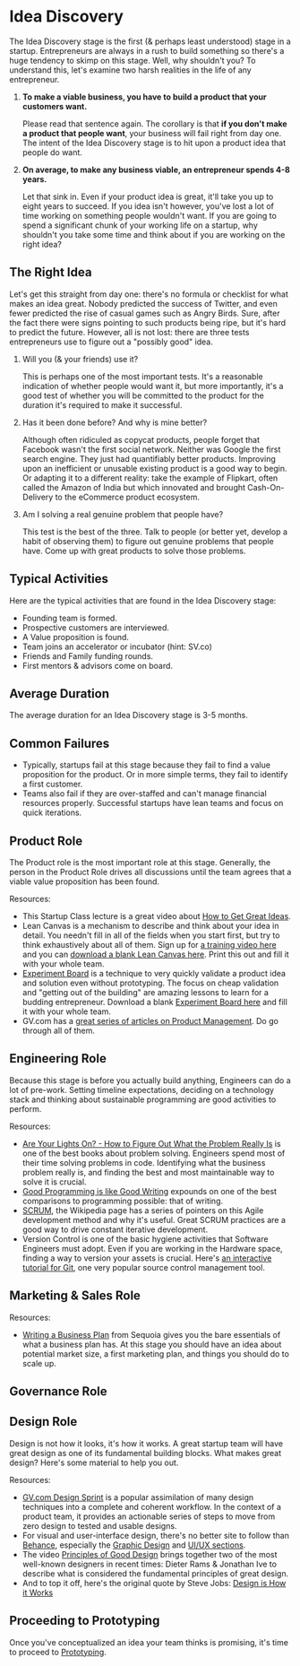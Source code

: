 # Idea Discovery

The Idea Discovery stage is the first (& perhaps least understood) stage in a startup. Entrepreneurs are always in a rush to build something so there's a huge tendency to skimp on this stage. Well, why shouldn't you? To understand this, let's examine two harsh realities in the life of any entrepreneur.

1. **To make a viable business, you have to build a product that your customers want.**

   Please read that sentence again. The corollary is that **if you don't make a product that people want**, your business will fail right from day one. The intent of the Idea Discovery stage is to hit upon a product idea that people do want.

2. **On average, to make any business viable, an entrepreneur spends 4-8 years.**

   Let that sink in. Even if your product idea is great, it'll take you up to eight years to succeed. If you idea isn't however, you've lost a lot of time working on something people wouldn't want. If you are going to spend a significant chunk of your working life on a startup, why shouldn't you take some time and think about if you are working on the right idea?

## The Right Idea

Let's get this straight from day one: there's no formula or checklist for what makes an idea great. Nobody predicted the success of Twitter, and even fewer predicted the rise of casual games such as Angry Birds. Sure, after the fact there were signs pointing to such products being ripe, but it's hard to predict the future. However, all is not lost: there are three tests entrepreneurs use to figure out a "possibly good" idea.

1. Will you (& your friends) use it?

   This is perhaps one of the most important tests. It's a reasonable indication of whether people would want it, but more importantly, it's a good test of whether you will be committed to the product for the duration it's required to make it successful.

2. Has it been done before? And why is mine better?

   Although often ridiculed as copycat products, people forget that Facebook wasn't the first social network. Neither was Google the first search engine. They just had quantifiably better products. Improving upon an inefficient or unusable existing product is a good way to begin. Or adapting it to a different reality: take the example of Flipkart, often called the Amazon of India but which innovated and brought Cash-On-Delivery to the eCommerce product ecosystem.

3. Am I solving a real genuine problem that people have?

   This test is the best of the three. Talk to people (or better yet, develop a habit of observing them) to figure out genuine problems that people have. Come up with great products to solve those problems.

## Typical Activities

Here are the typical activities that are found in the Idea Discovery stage:

* Founding team is formed.
* Prospective customers are interviewed.
* A Value proposition is found.
* Team joins an accelerator or incubator (hint: SV.co)
* Friends and Family funding rounds.
* First mentors & advisors come on board.

## Average Duration

The average duration for an Idea Discovery stage is 3-5 months.

## Common Failures

* Typically, startups fail at this stage because they fail to find a value proposition for the product. Or in more simple terms, they fail to identify a first customer.
* Teams also fail if they are over-staffed and can't manage financial resources properly. Successful startups have lean teams and focus on quick iterations.

## Product Role
The Product role is the most important role at this stage. Generally, the person in the Product Role drives all discussions until the team agrees that a viable value proposition has been found.

Resources:

* This Startup Class lecture is a great video about [How to Get Great Ideas](https://startupclass.co/courses/how-to-start-a-startup/lectures/64057).
* Lean Canvas is a mechanism to describe and think about your idea in detail. You needn't fill in all of the fields when you start first, but try to think exhaustively about all of them. Sign up for [a training video here](http://leanstack.com) and you can [download a blank Lean Canvas here](resources/lean-canvas.pdf). Print this out and fill it with your whole team.
* [Experiment Board](http://www.javelin.com/experiment-board.html) is a technique to very quickly validate a product idea and solution even without prototyping. The focus on cheap validation and "getting out of the building" are amazing lessons to learn for a budding entrepreneur. Download a blank [Experiment Board here](resources/experiment-board.pdf) and fill it with your whole team.
* GV.com has a [great series of articles on Product Management](http://www.gv.com/library/product-management). Do go through all of them.

## Engineering Role
Because this stage is before you actually build anything, Engineers can do a lot of pre-work. Setting timeline expectations, deciding on a technology stack and thinking about sustainable programming are good activities to perform.

Resources:

* [Are Your Lights On? - How to Figure Out What the Problem Really Is](http://www.amazon.in/Are-Your-Lights-Figure-Problem/dp/0932633161/ref=sr_1_1?ie=UTF8&qid=1429623285&sr=8-1&keywords=Are+Your+Lights+On%3F%3A+How+to+Figure+Out+What+the+Problem+Really+Is) is one of the best books about problem solving. Engineers spend most of their time solving problems in code. Identifying what the business problem really is, and finding the best and most maintainable way to solve it is crucial.
* [Good Programming is like Good Writing](http://bigthink.com/videos/good-programming-is-like-good-writing) expounds on one of the best comparisons to programming possible: that of writing.
* [SCRUM](https://en.wikipedia.org/wiki/Scrum_%28software_development%29), the Wikipedia page has a series of pointers on this Agile development method and why it's useful. Great SCRUM practices are a good way to drive constant iterative development.
* Version Control is one of the basic hygiene activities that Software Engineers must adopt. Even if you are working in the Hardware space, finding a way to version your assets is crucial. Here's [an interactive tutorial for Git](https://try.github.io), one very popular source control management tool.

## Marketing & Sales Role

Resources:

* [Writing a Business Plan](https://www.sequoiacap.com/grove/posts/6bzx/writing-a-business-plan) from Sequoia gives you the bare essentials of what a business plan has. At this stage you should have an idea about potential market size, a first marketing plan, and things you should do to scale up.

## Governance Role

## Design Role
Design is not how it looks, it's how it works. A great startup team will have great design as one of its fundamental building blocks. What makes great design? Here's some material to help you out.

Resources:

* [GV.com Design Sprint](http://www.gv.com/sprint/) is a popular assimilation of many design techniques into a complete and coherent workflow. In the context of a product team, it provides an actionable series of steps to move from zero design to tested and usable designs.
* For visual and user-interface design, there's no better site to follow than [Behance](https://www.behance.net), especially the [Graphic Design](https://www.behance.net/search?field=44&content=projects&sort=appreciations&time=week) and [UI/UX sections](https://www.behance.net/search?field=132&content=projects&sort=appreciations&time=week).
* The video [Principles of Good Design](https://www.youtube.com/watch?v=RWoprlPMBnA) brings together two of the most well-known designers in recent times: Dieter Rams & Jonathan Ive to describe what is considered the fundamental principles of great design.
* And to top it off, here's the original quote by Steve Jobs: [Design is How it Works](https://www.youtube.com/watch?v=sPfJQmpg5zk)

## Proceeding to Prototyping

Once you've conceptualized an idea your team thinks is promising, it's time to proceed to [Prototyping](stages/2-prototyping.md).
